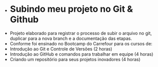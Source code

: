 - # Subindo meu projeto no Git & Github
- Projeto elaborado para registrar o processo de subir o arquivo no git, duplicar para a nova branch e a documentação das etapas.
- Conforme foi ensinado no Bootcamp do Carrefour para os cursos de:
- Introdução ao Git e Controle de Versões (2 horas)
- Introdução ao GitHub e comandos para trabalhar em equipe (4 horas)
- Criando um repositório para seus projetos inovadores (4 horas)
